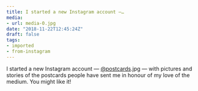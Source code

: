 ```yaml
---
title: I started a new Instagram account —…
media:
- url: media-0.jpg
date: "2018-11-22T12:45:24Z"
draft: false
tags:
- imported
- from-instagram
---
```

I started a new Instagram account — [@postcards](https://instagram.com/postcards).jpg — with pictures and stories of the postcards people have sent me in honour of my love of the medium. You might like it!
